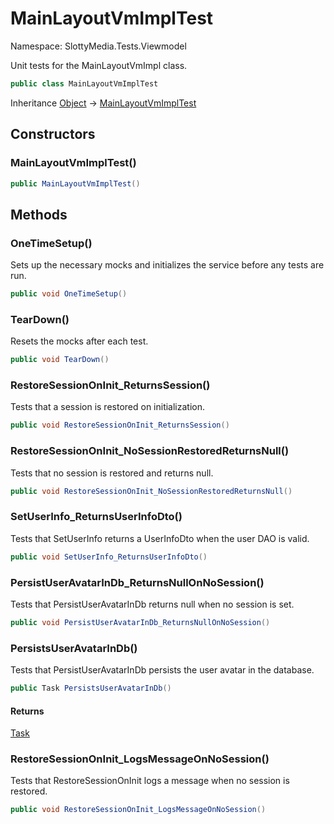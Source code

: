 # MainLayoutVmImplTest

Namespace: SlottyMedia.Tests.Viewmodel

Unit tests for the MainLayoutVmImpl class.

```csharp
public class MainLayoutVmImplTest
```

Inheritance [Object](https://docs.microsoft.com/en-us/dotnet/api/system.object) → [MainLayoutVmImplTest](./slottymedia.tests.viewmodel.mainlayoutvmimpltest.md)

## Constructors

### **MainLayoutVmImplTest()**

```csharp
public MainLayoutVmImplTest()
```

## Methods

### **OneTimeSetup()**

Sets up the necessary mocks and initializes the service before any tests are run.

```csharp
public void OneTimeSetup()
```

### **TearDown()**

Resets the mocks after each test.

```csharp
public void TearDown()
```

### **RestoreSessionOnInit_ReturnsSession()**

Tests that a session is restored on initialization.

```csharp
public void RestoreSessionOnInit_ReturnsSession()
```

### **RestoreSessionOnInit_NoSessionRestoredReturnsNull()**

Tests that no session is restored and returns null.

```csharp
public void RestoreSessionOnInit_NoSessionRestoredReturnsNull()
```

### **SetUserInfo_ReturnsUserInfoDto()**

Tests that SetUserInfo returns a UserInfoDto when the user DAO is valid.

```csharp
public void SetUserInfo_ReturnsUserInfoDto()
```

### **PersistUserAvatarInDb_ReturnsNullOnNoSession()**

Tests that PersistUserAvatarInDb returns null when no session is set.

```csharp
public void PersistUserAvatarInDb_ReturnsNullOnNoSession()
```

### **PersistsUserAvatarInDb()**

Tests that PersistUserAvatarInDb persists the user avatar in the database.

```csharp
public Task PersistsUserAvatarInDb()
```

#### Returns

[Task](https://docs.microsoft.com/en-us/dotnet/api/system.threading.tasks.task)<br>

### **RestoreSessionOnInit_LogsMessageOnNoSession()**

Tests that RestoreSessionOnInit logs a message when no session is restored.

```csharp
public void RestoreSessionOnInit_LogsMessageOnNoSession()
```
